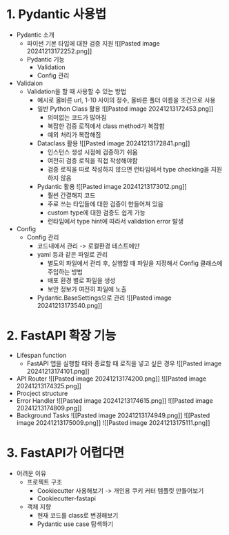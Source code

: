 # 1. Pydantic 사용법
- Pydantic 소개
	- 파이썬 기본 타입에 대한 검증 지원
		![[Pasted image 20241213172252.png]]
	- Pydantic 기능
		- Validation
		- Config 관리
- Validaion
	- Validation을 할 때 사용할 수 있는 방법
		- 예시로 올바른 url, 1-10 사이의 정수, 올바른 폴더 이름을 조건으로 사용
		- 일반 Python Class 활용
			![[Pasted image 20241213172453.png]]
			- 의미없는 코드가 많아짐
			- 복잡한 검증 로직에서 class method가 복잡함
			- 예외 처리가 복잡해짐
		- Dataclass 활용
			![[Pasted image 20241213172841.png]]
			- 인스턴스 생성 시점에 검증하기 쉬움
			- 여전히 검증 로직을 직접 작성해야함
			- 검증 로직을 따로 작성하지 않으면 런타임에서 type checking을 지원하지 않음
		- Pydantic 활용
			![[Pasted image 20241213173012.png]]
			- 훨씬 간결해지 코드
			- 주로 쓰는 타입들에 대한 검증이 만들어져 있음
			- custom type에 대한 검증도 쉽게 가능
			- 런타임에서 type hint에 따라서 validation error 발생
- Config
	- Config 관리
		- 코드내에서 관리 -> 로컬환경 테스트에만
		- yaml 등과 같은 파일로 관리
			- 별도의 파일에서 관리 후, 실행할 때 파일을 지정해서 Config 클래스에 주입하는 방법
			- 배포 환경 별로 파일을 생성
			- 보안 정보가 여전히 파일에 노출
		- Pydantic.BaseSettings으로 관리
 			![[Pasted image 20241213173540.png]]
# 2. FastAPI 확장 기능
- Lifespan function
	- FastAPI 앱을 실행할 때와 종료할 때 로직을 넣고 싶은 경우
		![[Pasted image 20241213174101.png]]
- API Router
	![[Pasted image 20241213174200.png]]
	![[Pasted image 20241213174325.png]]
- Procject structure
- Error Handler
	![[Pasted image 20241213174615.png]]
	![[Pasted image 20241213174809.png]]
- Background Tasks
	![[Pasted image 20241213174949.png]]
	![[Pasted image 20241213175009.png]]
	![[Pasted image 20241213175111.png]]
# 3. FastAPI가 어렵다면
- 어려운 이유
	- 프로젝트 구조
		- Cookiecutter 사용해보기 -> 개인용 쿠키 커터 템플릿 만들어보기
		- Cookiecutter-fastapi
	- 객체 지향
		- 현재 코드를 class로 변경해보기
		- Pydantic use case 탐색하기